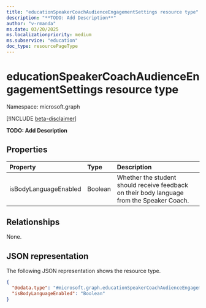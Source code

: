 ```yaml
---
title: "educationSpeakerCoachAudienceEngagementSettings resource type"
description: "**TODO: Add Description**"
author: "v-rmanda"
ms.date: 03/20/2025
ms.localizationpriority: medium
ms.subservice: "education"
doc_type: resourcePageType
---
```


# educationSpeakerCoachAudienceEngagementSettings resource type

Namespace: microsoft.graph

[!INCLUDE [beta-disclaimer](../../includes/beta-disclaimer.md)]

**TODO: Add Description**


## Properties
|Property|Type|Description|
|:---|:---|:---|
|isBodyLanguageEnabled|Boolean|Whether the student should receive feedback on their body language from the Speaker Coach.|

## Relationships
None.

## JSON representation
The following JSON representation shows the resource type.
<!-- {
  "blockType": "resource",
  "@odata.type": "microsoft.graph.educationSpeakerCoachAudienceEngagementSettings"
}
-->
``` json
{
  "@odata.type": "#microsoft.graph.educationSpeakerCoachAudienceEngagementSettings",
  "isBodyLanguageEnabled": "Boolean"
}
```

